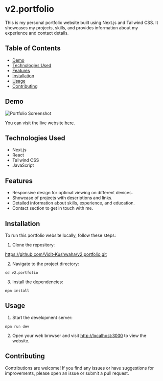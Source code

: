 
# v2.portfolio

This is my personal portfolio website built using Next.js and Tailwind CSS. It showcases my projects, skills, and provides information about my experience and contact details.

## Table of Contents

- [Demo](#demo)
- [Technologies Used](#technologies-used)
- [Features](#features)
- [Installation](#installation)
- [Usage](#usage)
- [Contributing](#contributing)


## Demo

![Portfolio Screenshot](https://drive.google.com/uc?export=view&id=18oe-Pnm7wneTMEJk0Rv_beDvhm6m9hW8)

You can visit the live website [here](https://viditkushwaha.live/).

## Technologies Used

- Next.js
- React
- Tailwind CSS
- JavaScript

## Features

- Responsive design for optimal viewing on different devices.
- Showcase of projects with descriptions and links.
- Detailed information about skills, experience, and education.
- Contact section to get in touch with me.

## Installation

To run this portfolio website locally, follow these steps:

1. Clone the repository:

https://github.com/Vidit-Kushwaha/v2.portfolio.git

2. Navigate to the project directory:

```cd v2.portfolio```

3. Install the dependencies:

```npm install``` 


## Usage

1. Start the development server:

```npm run dev```

2. Open your web browser and visit [http://localhost:3000](http://localhost:3000) to view the website.

## Contributing

Contributions are welcome! If you find any issues or have suggestions for improvements, please open an issue or submit a pull request.



